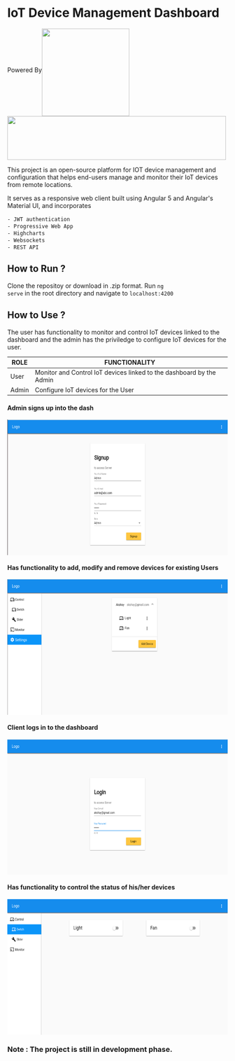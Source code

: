 # IoT Device Management Dashboard

<p><span>Powered By</span><img src="https://cdn-images-1.medium.com/max/490/1*hDJlAbtIVBrvyau4d8JRLg.png" width="200" height="200" align="middle"><img src="https://www.srijan.net/sites/default/files/inline-images/highcharts%20resized_0.png" width="500" height="100" align="middle">
</p>

This project is an open-source platform for IOT device management and configuration that helps end-users manage and monitor their IoT devices from remote locations.

It serves as a responsive web client built using Angular 5 and Angular's Material UI, and incorporates 

    - JWT authentication
    - Progressive Web App
    - Highcharts
    - Websockets 
    - REST API 

## How to Run ?

Clone the repositoy or download in .zip format. Run <code>ng serve</code> in the root directory and navigate to <code>localhost:4200</code>

## How to Use ?

The user has functionality to monitor and control IoT devices linked to the dashboard and the admin has the priviledge to configure IoT devices for the user.

| ROLE | FUNCTIONALITY |
| ------ | ------ |
| User | Monitor and Control IoT devices linked to the dashboard by the Admin|
| Admin | Configure IoT devices for the User |

#### Admin signs up into the dash 
<p><img src="https://github.com/mr-skyaakash/IoT-Dashboard/blob/master/screenshots/signup.png" width="620" height="310" align="middle"></p>

#### Has functionality to add, modify and remove devices for existing Users
<p><img src="https://github.com/mr-skyaakash/IoT-Dashboard/blob/master/screenshots/admin-console.png" width="620" height="310" align="middle"></p>

#### Client logs in to the dashboard 
<p><img src="https://github.com/mr-skyaakash/IoT-Dashboard/blob/master/screenshots/login.png" width="620" height="310" align="middle"></p>

#### Has functionality to control the status of his/her devices 
<p><img src="https://github.com/mr-skyaakash/IoT-Dashboard/blob/master/screenshots/user-console.png" width="620" height="310" align="middle" justify-items="center"></p>

### Note : The project is still in development phase.
  

